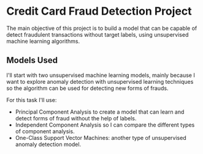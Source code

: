 # Credit Card Fraud Detection Project
The main objective of this project is to build a model that can be capable of detect fraudulent transactions without target labels, using unsupervised machine learning algorithms.
## Models Used
I'll start with two unsupervised machine learning models, mainly because I want to explore anomaly detection with unsupervised learning techniques so the algorithm can be used for detecting new forms of frauds.

For this task I'll use:

* Principal Component Analysis to create a model that can learn and detect forms of fraud without the help of labels.
* Independent Component Analysis so I can compare the different types of component analysis.
* One-Class Support Vector Machines: another type of unsupervised anomaly detection model.
